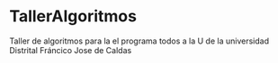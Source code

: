 # TallerAlgoritmos
Taller de algoritmos para la el programa todos a la U de la universidad Distrital Fráncico Jose de Caldas
